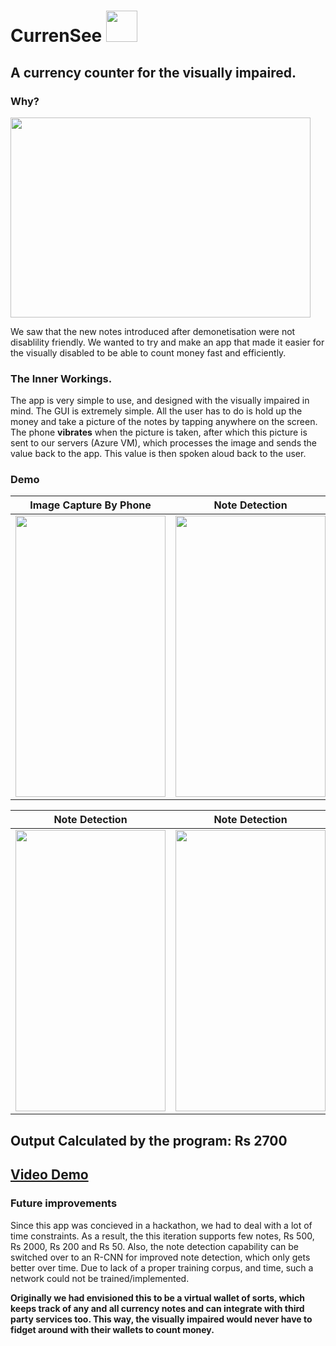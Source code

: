 # CurrenSee <img src="https://i.imgur.com/bSM2r5R.png" height="50" width="50">
## A currency counter for the visually impaired.

### Why?
<img src="https://i.imgur.com/XZjIWg6.jpg" height="320" width="480">

We saw that the new notes introduced after demonetisation were not disablility friendly. We wanted to try and make an app that made it easier for the visually disabled to be able to count money fast and efficiently.

### The Inner Workings.
The app is very simple to use, and designed with the visually impaired in mind. The GUI is extremely simple. All the user has to do is hold up the money and take a picture of the notes by tapping anywhere on the screen. The phone **vibrates** when the picture is taken, after which this picture is sent to our servers (Azure VM), which processes the image and sends the value back to the app. This value is then spoken aloud back to the user.

### Demo

Image Capture By Phone            |  Note Detection
:-------------------------:|:-------------------------:
<img src="https://i.imgur.com/q8C4vGB.jpg" height="450" width="240">  |  <img src="https://i.imgur.com/ZKcj1bo.jpg" height="450" width="240">

Note Detection             | Note Detection
:-------------------------:|:-------------------------:
<img src="https://i.imgur.com/WFtuArv.jpg" height="450" width="240">  |  <img src="https://i.imgur.com/JWRfr2w.jpg" height="450" width="240">
  ## Output Calculated by the program: Rs 2700
  ## [Video Demo](https://youtu.be/a-TqUBzutUk)
### Future improvements
Since this app was concieved in a hackathon, we had to deal with a lot of time constraints. As a result, the this iteration supports few notes, Rs 500, Rs 2000, Rs 200 and Rs 50. Also, the note detection capability can be switched over to an R-CNN for improved note detection, which only gets better over time. Due to lack of a proper training corpus, and time, such a network could not be trained/implemented.

**Originally we had envisioned this to be a virtual wallet of sorts, which keeps track of any and all currency notes and can integrate with third party services too. This way, the visually impaired would never have to fidget around with their wallets to count money.**
